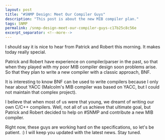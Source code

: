 ```yaml
---
layout: post
title: "#SNMP Design: Meet Our Compiler Guys"
description: "This post is about the new MIB compiler plan."
tags: SNMP
permalink: /snmp-design-meet-our-compiler-guys-c17b25c8c56e
excerpt_separator: <!--more-->
---
```

I should say it is nice to hear from Patrick and Robert this morning. It makes today really special.

Patrick and Robert have experience on compiler/parser in the past, so that when they played with my poor MIB compiler design soon problems arise. So that they plan to write a new compiler with a classic approach, BNF.

It is interesting to know BNF can be used to write compilers because I only hear about YACC (Malcolm's MIB compiler was based on YACC, but I could not maintain that complex project).

I believe that when most of us were that young, we dreamt of writing our own C/C++ compilers. Well, not all of us achieve that ultimate goal, but Patrick and Robert decided to help on #SNMP and contribute a new MIB compiler.

Right now, these guys are working hard on the specifications, so let's be patient. :) I will keep you updated with the latest news. Stay tuned.
<!--more-->